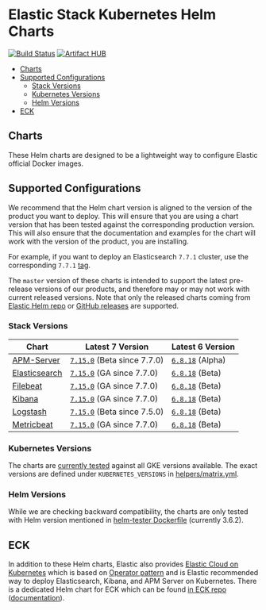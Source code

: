 # Elastic Stack Kubernetes Helm Charts

[![Build Status](https://img.shields.io/jenkins/s/https/devops-ci.elastic.co/job/elastic+helm-charts+main.svg)](https://devops-ci.elastic.co/job/elastic+helm-charts+main/) [![Artifact HUB](https://img.shields.io/endpoint?url=https://artifacthub.io/badge/repository/elastic)](https://artifacthub.io/packages/search?repo=elastic)

<!-- START doctoc generated TOC please keep comment here to allow auto update -->
<!-- DON'T EDIT THIS SECTION, INSTEAD RE-RUN doctoc TO UPDATE -->

- [Charts](#charts)
- [Supported Configurations](#supported-configurations)
  - [Stack Versions](#stack-versions)
  - [Kubernetes Versions](#kubernetes-versions)
  - [Helm Versions](#helm-versions)
- [ECK](#eck)

<!-- END doctoc generated TOC please keep comment here to allow auto update -->


## Charts

These Helm charts are designed to be a lightweight way to configure Elastic
official Docker images.

## Supported Configurations

We recommend that the Helm chart version is aligned to the version of the
product you want to deploy. This will ensure that you are using a chart version
that has been tested against the corresponding production version.
This will also ensure that the documentation and examples for the chart will
work with the version of the product, you are installing.

For example, if you want to deploy an Elasticsearch `7.7.1` cluster, use the
corresponding `7.7.1` [tag][elasticsearch-771].

The `master` version of these charts is intended to support the latest
pre-release versions of our products, and therefore may or may not work with
current released versions.
Note that only the released charts coming from [Elastic Helm repo][] or
[GitHub releases][] are supported.


### Stack Versions

| Chart                                      | Latest 7 Version                             | Latest 6 Version                   |
|--------------------------------------------|----------------------------------------------|------------------------------------|
| [APM-Server](./apm-server/README.md)       | [`7.15.0`][apm-7] (Beta since 7.7.0)         | [`6.8.18`][apm-6] (Alpha)          |
| [Elasticsearch](./elasticsearch/README.md) | [`7.15.0`][elasticsearch-7] (GA since 7.7.0) | [`6.8.18`][elasticsearch-6] (Beta) |
| [Filebeat](./filebeat/README.md)           | [`7.15.0`][filebeat-7] (GA since 7.7.0)      | [`6.8.18`][filebeat-6] (Beta)      |
| [Kibana](./kibana/README.md)               | [`7.15.0`][kibana-7] (GA since 7.7.0)        | [`6.8.18`][kibana-6] (Beta)        |
| [Logstash](./logstash/README.md)           | [`7.15.0`][logstash-7] (Beta since 7.5.0)    | [`6.8.18`][logstash-6] (Beta)      |
| [Metricbeat](./metricbeat/README.md)       | [`7.15.0`][metricbeat-7] (GA since 7.7.0)    | [`6.8.18`][metricbeat-6] (Beta)    |

### Kubernetes Versions

The charts are [currently tested][] against all GKE versions available. The
exact versions are defined under `KUBERNETES_VERSIONS` in
[helpers/matrix.yml][].

### Helm Versions

While we are checking backward compatibility, the charts are only tested with
Helm version mentioned in [helm-tester Dockerfile][] (currently 3.6.2).


## ECK

In addition to these Helm charts, Elastic also provides
[Elastic Cloud on Kubernetes][] which is based on [Operator pattern][] and is
Elastic recommended way to deploy Elasticsearch, Kibana, and APM Server on
Kubernetes. There is a dedicated Helm chart for ECK which can be found
[in ECK repo][eck-chart] ([documentation][eck-chart-doc]).


[currently tested]: https://devops-ci.elastic.co/job/elastic+helm-charts+main/
[eck-chart]: https://github.com/elastic/cloud-on-k8s/tree/master/deploy
[eck-chart-doc]: https://www.elastic.co/guide/en/cloud-on-k8s/current/k8s-install-helm.html
[elastic cloud on kubernetes]: https://github.com/elastic/cloud-on-k8s
[elastic helm repo]: https://helm.elastic.co
[github releases]: https://github.com/elastic/helm-charts/releases
[helm-tester Dockerfile]: https://github.com/elastic/helm-charts/blob/main/helpers/helm-tester/Dockerfile
[helpers/matrix.yml]: https://github.com/elastic/helm-charts/blob/main/helpers/matrix.yml
[operator pattern]: https://kubernetes.io/docs/concepts/extend-kubernetes/operator/
[elasticsearch-771]: https://github.com/elastic/helm-charts/tree/7.7.1/elasticsearch/
[apm-7]: https://github.com/elastic/helm-charts/tree/7.15.0/apm-server/README.md
[apm-6]: https://github.com/elastic/helm-charts/tree/6.8.18/apm-server/README.md
[elasticsearch-7]: https://github.com/elastic/helm-charts/tree/7.15.0/elasticsearch/README.md
[elasticsearch-6]: https://github.com/elastic/helm-charts/tree/6.8.18/elasticsearch/README.md
[filebeat-7]: https://github.com/elastic/helm-charts/tree/7.15.0/filebeat/README.md
[filebeat-6]: https://github.com/elastic/helm-charts/tree/6.8.18/filebeat/README.md
[kibana-7]: https://github.com/elastic/helm-charts/tree/7.15.0/kibana/README.md
[kibana-6]: https://github.com/elastic/helm-charts/tree/6.8.18/kibana/README.md
[logstash-7]: https://github.com/elastic/helm-charts/tree/7.15.0/logstash/README.md
[logstash-6]: https://github.com/elastic/helm-charts/tree/6.8.18/logstash/README.md
[metricbeat-7]: https://github.com/elastic/helm-charts/tree/7.15.0/metricbeat/README.md
[metricbeat-6]: https://github.com/elastic/helm-charts/tree/6.8.18/metricbeat/README.md
